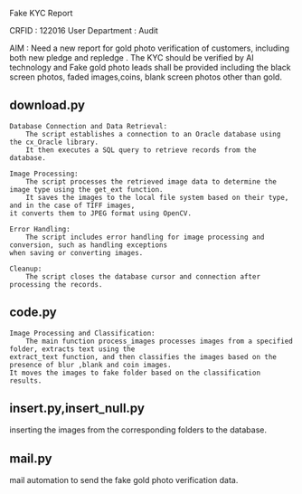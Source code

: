 Fake KYC Report

CRFID : 122016
User Department : Audit

AIM : 
Need a new report for gold photo verification of customers, 
including both new pledge and repledge . The KYC should be verified by AI technology and Fake gold photo 
leads shall be provided including the black screen photos, faded images,coins, blank screen photos other than gold.

download.py
---------------
    Database Connection and Data Retrieval:
        The script establishes a connection to an Oracle database using the cx_Oracle library.
        It then executes a SQL query to retrieve records from the database.

    Image Processing:
        The script processes the retrieved image data to determine the image type using the get_ext function.
        It saves the images to the local file system based on their type, and in the case of TIFF images, 
	it converts them to JPEG format using OpenCV.

    Error Handling:
        The script includes error handling for image processing and conversion, such as handling exceptions 
	when saving or converting images.

    Cleanup:
        The script closes the database cursor and connection after processing the records.

code.py
-------

    Image Processing and Classification:
        The main function process_images processes images from a specified folder, extracts text using the 
	extract_text function, and then classifies the images based on the presence of blur ,blank and coin images. 
	It moves the images to fake folder based on the classification results.


insert.py,insert_null.py
------------------------------------------
inserting the images from the corresponding folders to the database.

mail.py
-------
mail automation to send the fake gold photo verification data.


